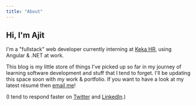 ```yaml
---
title: "About"
---
```


## Hi, I'm Ajit

I'm a "fullstack" web developer currently interning at [Keka HR](https://www.keka.com), using Angular & .NET at work.

This blog is my little store of things I've picked up so far in my journey of learning software development and stuff that I tend to forget. I'll be updating this space soon with my work & portfolio. If you want to have a look at my latest résumé then [email me](mailto:ajitzero@gmail.com)!

(I tend to respond faster on [Twitter](https://twitter.com/AjitZero) and [LinkedIn](https://linkedin.com/in/AjitZero).)
